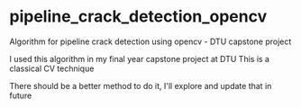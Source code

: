 # pipeline_crack_detection_opencv
Algorithm for pipeline crack detection using opencv - DTU capstone project

I used this algorithm in my final year capstone project at DTU
This is a classical CV technique

There should be a better method to do it, I'll explore and update that in future

